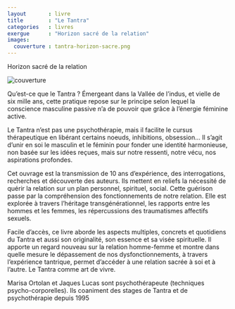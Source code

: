 ```yaml
---
layout       : livre
title        : "Le Tantra"
categories   : livres
exergue      : "Horizon sacré de la relation"
images:
  couverture : tantra-horizon-sacre.png
---
```


Horizon sacré de la relation

![couverture](../../images-livres/tantra-horizon-sacre.png)

Qu’est-ce que le Tantra ? Émergeant dans la Vallée de l’indus, et vielle de six mille ans, cette pratique repose sur le principe selon lequel la conscience masculine passive n’a de pouvoir que grâce à l’énergie féminine active.

Le Tantra n’est pas une psychothérapie, mais il facilite le cursus thérapeutique en libérant certains noeuds, inhibitions, obsession... Il s’agit d’unir en soi le masculin et le féminin pour fonder une identité harmonieuse, non basée sur les idées reçues, mais sur notre ressenti, notre vécu, nos aspirations profondes.

Cet ouvrage est la transmission de 10 ans d’expérience, des interrogations, recherches et découverte des auteurs. Ils mettent en reliefs la nécessité de quérir la relation sur un plan personnel, spirituel, social. Cette guérison passe par la compréhension des fonctionnements de notre relation. Elle est explorée à travers l’héritage transgénérationnel, les rapports entre les hommes et les femmes, les répercussions des traumatismes affectifs sexuels.

Facile d’accès, ce livre aborde les aspects multiples, concrets et quotidiens du Tantra et aussi son originalité, son essence et sa visée spirituelle. Il apporte un regard nouveau sur la relation homme-femme et montre dans quelle mesure le dépassement de nos dysfonctionnements, à travers l’expérience tantrique, permet d’accéder à une relation sacrée à soi et à l’autre.
Le Tantra comme art de vivre.

Marisa Ortolan et Jaques Lucas sont psychothérapeute (techniques psycho-corporelles). Ils coaniment des stages de Tantra et de psychothérapie depuis 1995
